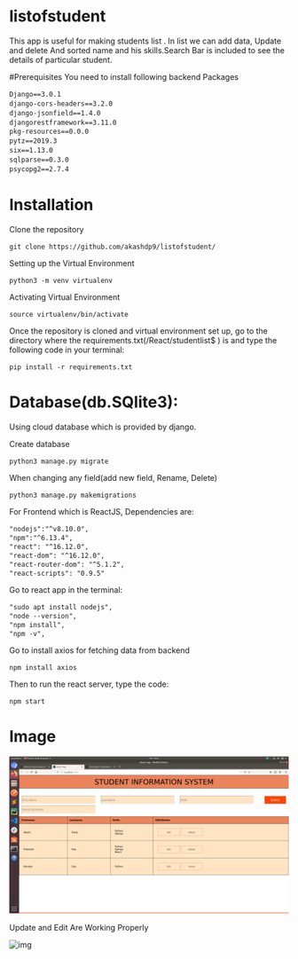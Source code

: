 # listofstudent
This app is useful for making students list . In list we can add data, Update and delete And sorted name and his skills.Search Bar is included to see the details of particular student.

#Prerequisites
You need to install following backend Packages
```asgiref==3.2.3
Django==3.0.1
django-cors-headers==3.2.0
django-jsonfield==1.4.0
djangorestframework==3.11.0
pkg-resources==0.0.0
pytz==2019.3
six==1.13.0
sqlparse==0.3.0
psycopg2==2.7.4
```

# Installation
Clone the repository

```
git clone https://github.com/akashdp9/listofstudent/
```

Setting up the Virtual Environment

```
python3 -m venv virtualenv
```

Activating Virtual Environment

```
source virtualenv/bin/activate
```
Once the repository is cloned and virtual environment set up, go to the directory where the requirements.txt(/React/studentlist$ ) is and type the following code in your terminal:

```
pip install -r requirements.txt
```

# Database(db.SQlite3):

Using cloud database which is provided by django.

Create database

```
python3 manage.py migrate
```
When changing any field(add new field, Rename, Delete)

```
python3 manage.py makemigrations
```

For Frontend which is ReactJS, Dependencies are:

```
"nodejs":"^v8.10.0",
"npm":"^6.13.4",
"react": "^16.12.0",
"react-dom": "^16.12.0",
"react-router-dom": "^5.1.2",
"react-scripts": "0.9.5"

```
Go to react app  in the terminal:
```
"sudo apt install nodejs",
"node --version",
"npm install", 
"npm -v",
```
Go to install axios for fetching data from backend
```
npm install axios
```
Then to run the react server, type the code:
```
npm start
```


# Image
![img](https://github.com/akashdp9/listofstudent/blob/beckend/image/Screenshot%20from%202020-02-01%2013-53-59.png)

Update and Edit Are Working Properly

![img]()
